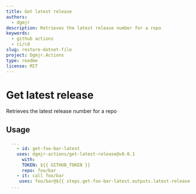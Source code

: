 ```yaml
---
title: Get latest release
authors:
  - dgmjr
description: Retrieves the latest release number for a repo
keywords:
  - github actions
  - ci/cd
slug: restore-dotnet-file
project: Dgmjr.Actions
type: readme
license: MIT
---
```


# Get latest release

Retrieves the latest release number for a repo

## Usage

```yaml
  ...
    - id: get-foo-bar-latest
    uses: dgmjr-actions/get-latest-release@v0.0.1
      with: 
      TOKEN: ${{ GITHUB_TOKEN }}
      repo: foo/bar
    - it: call foo/bar
     uses: foo/bar@${{ steps.get-foo-bar-latest.outputs.latest-release }}
  ...
```
